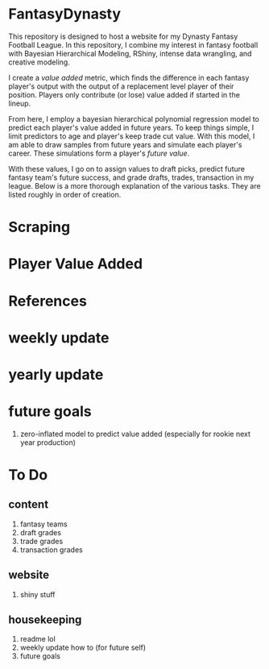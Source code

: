 # FantasyDynasty
This repository is designed to host a website for my Dynasty Fantasy Football League. In this repository,
I combine my interest in fantasy football with Bayesian Hierarchical Modeling, RShiny, intense data
wrangling, and creative modeling.

I create a *value added* metric, which finds the difference in each fantasy player's output
with the output of a replacement level player of their position.
Players only contribute (or lose) value added if started in the lineup.

From here, I employ a bayesian hierarchical polynomial regression model to predict each player's value added in future years.
To keep things simple, I limit predictors to age and player's keep trade cut value. With this model,
I am able to draw samples from future years and simulate each player's career. These simulations form
a player's *future value*.

With these values, I go on to assign values to draft picks, predict future fantasy team's future success, and
grade drafts, trades, transaction in my league. Below is a more thorough explanation of the various tasks.
They are listed roughly in order of creation. 

# Scraping

# Player Value Added

# References

# weekly update

# yearly update

# future goals
1. zero-inflated model to predict value added (especially for rookie next year production)


# To Do

## content
1. fantasy teams
2. draft grades
3. trade grades
4. transaction grades

## website
1. shiny stuff

## housekeeping
1. readme lol
2. weekly update how to (for future self)
3. future goals




